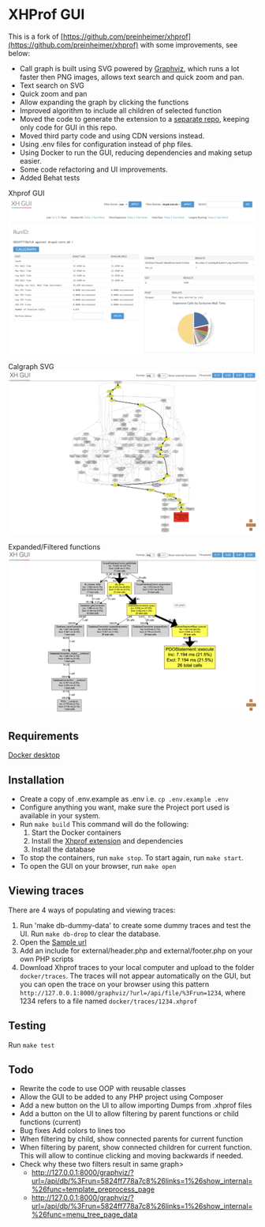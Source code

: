 XHProf GUI
==========

This is a fork of [https://github.com/preinheimer/xhprof](https://github.com/preinheimer/xhprof) with some improvements, see below:

- Call graph is built using SVG powered by [Graphviz](https://graphviz.org/), which runs a lot faster then PNG images, allows text search and quick zoom and pan.
- Text search on SVG
- Quick zoom and pan
- Allow expanding the graph by clicking the functions
- Improved algorithm to include all children of selected function
- Moved the code to generate the extension to a [separate repo](https://github.com/marcelovani/xhprof_extension), keeping only code for GUI in this repo.
- Moved third party code and using CDN versions instead.
- Using .env files for configuration instead of php files.
- Using Docker to run the GUI, reducing dependencies and making setup easier.
- Some code refactoring and UI improvements.
- Added Behat tests

Xhprof GUI
![](https://raw.githubusercontent.com/marcelovani/xhprof/graphviz/docs/Gui.png)

Calgraph SVG
![](https://raw.githubusercontent.com/marcelovani/xhprof/graphviz/docs/SVG.png)

Expanded/Filtered functions
![](https://raw.githubusercontent.com/marcelovani/xhprof/graphviz/docs/Expand.png)

Requirements
------------

[Docker desktop](https://www.docker.com/products/docker-desktop/)

Installation
-------------

- Create a copy of .env.example as .env i.e. `cp .env.example .env`
- Configure anything you want, make sure the Project port used is available in your system.
- Run `make build` This command will do the following:
  1. Start the Docker containers
  2. Install the [Xhprof extension](https://github.com/marcelovani/xhprof_extension) and dependencies
  3. Install the database
- To stop the containers, run `make stop`. To start again, run `make start`.
- To open the GUI on your browser, run `make open`

Viewing traces
--------------
There are 4 ways of populating and viewing traces:
1. Run 'make db-dummy-data' to create some dummy traces and test the UI. Run `make db-drop` to clear the database.
2. Open the [Sample url](http://127.0.0.1:8000/examples/sample.php)
3. Add an include for external/header.php and external/footer.php on your own PHP scripts
4. Download Xhprof traces to your local computer and upload to the folder `docker/traces`. The traces will not appear automatically on the GUI, but you can open the trace on your browser using this pattern `http://127.0.0.1:8000/graphviz/?url=/api/file/%3Frun=1234`, where 1234 refers to a file named `docker/traces/1234.xhprof`

Testing
-------
Run `make test`

Todo
----
- Rewrite the code to use OOP with reusable classes
- Allow the GUI to be added to any PHP project using Composer
- Add a new button on the UI to allow importing Dumps from .xhprof files
- Add a button on the UI to allow filtering by parent functions or child functions (current)
- Bug fixes
  Add colors to lines too
- When filtering by child, show connected parents for current function
- When filtering by parent, show connected children for current function. This will allow to continue clicking and moving backwards if needed.
- Check why these two filters result in same graph>
    - http://127.0.0.1:8000/graphviz/?url=/api/db/%3Frun=5824ff778a7c8%26links=1%26show_internal=%26func=template_preprocess_page
    - http://127.0.0.1:8000/graphviz/?url=/api/db/%3Frun=5824ff778a7c8%26links=1%26show_internal=%26func=menu_tree_page_data
